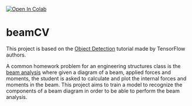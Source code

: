 <a href="https://colab.research.google.com/github/beemnet20/beamCV/blob/main/beamCV.ipynb" target="_parent"><img src="https://colab.research.google.com/assets/colab-badge.svg" alt="Open In Colab"/></a>
# beamCV

This project is based on the [Object Detection](https://www.tensorflow.org/tfmodels/vision/object_detection) tutorial made by TensorFlow authors.

A common homework problem for an engineering structures class is the [beam analysis](https://mechanicalc.com/reference/beam-analysis) where given a diagram of a beam, applied forces and moments, the student is asked to calculate and plot the internal forces and moments in the beam. This project aims to train a model to recognize the components of a beam diagram in order to be able to perform the beam analysis.
